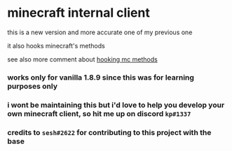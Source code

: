 # minecraft internal client
this is a new version and more accurate one of my previous one

it also hooks minecraft's methods

see also more comment about [hooking mc methods](https://stackoverflow.com/questions/72915869/how-to-hook-java-method-with-jni-during-runtime/73533143?noredirect=1#comment129904620_73533143)

### works only for vanilla 1.8.9 since this was for learning purposes only

### i wont be maintaining this but i'd love to help you develop your own minecraft client, so hit me up on discord `kp#1337`

### credits to `sesh#2622` for contributing to this project with the base
